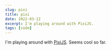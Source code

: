 ```yaml
---
slug: pixi
title: pixi
date: 2022-03-12
excerpt: I'm playing around with PixiJS.
tags: [code]
---
```


I'm playing around with [PixiJS](https://pixijs.com/). Seems cool so far.
